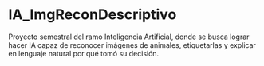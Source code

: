 # IA_ImgReconDescriptivo
Proyecto semestral del ramo Inteligencia Artificial, donde se busca lograr hacer IA capaz de reconocer imágenes de animales, etiquetarlas y explicar en lenguaje natural por qué tomó su decisión.

